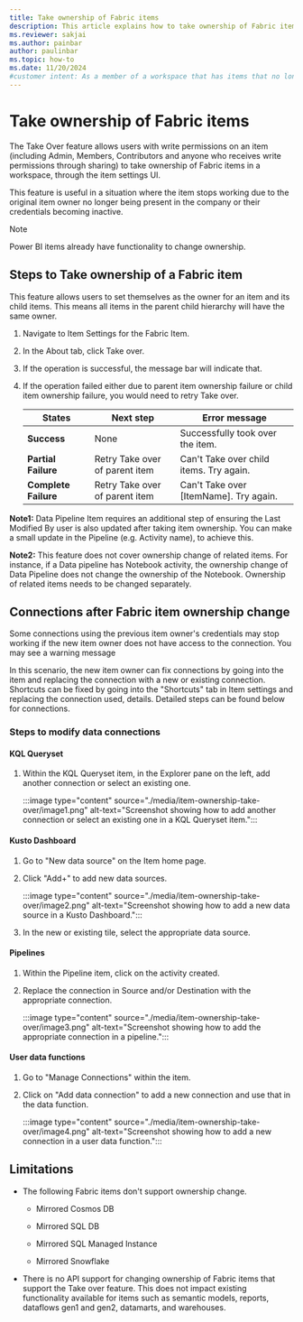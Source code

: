 ```yaml
---
title: Take ownership of Fabric items
description: This article explains how to take ownership of Fabric items when current owner credentials are no longer valid or accessible.
ms.reviewer: sakjai
ms.author: painbar
author: paulinbar
ms.topic: how-to
ms.date: 11/20/2024
#customer intent: As a member of a workspace that has items that no longer work correctly because the current owner has left the organization, I want to know how to take over ownership of such items and make other changes to get the items working again.
---
```

# Take ownership of Fabric items

The Take Over feature allows users with write permissions on an item (including Admin, Members, Contributors and anyone who receives write permissions through sharing) to take ownership of Fabric items in a workspace, through the item settings UI. 

This feature is useful in a situation where the item stops working due to the original item owner no longer being present in the company or their credentials becoming inactive.

> [!NOTE]
> Power BI items already have functionality to change ownership.

## Steps to Take ownership of a Fabric item

This feature allows users to set themselves as the owner for an item and its child items. This means all items in the parent child hierarchy will have the same owner.

1. Navigate to Item Settings for the Fabric Item. 
1. In the About tab, click Take over.
1. If the operation is successful, the message bar will indicate that.
1. If the operation failed either due to parent item ownership failure or child item ownership failure, you would need to retry Take over. 

   | **States** | **Next step** | **Error message** |
   |---|---|---|
   | **Success** | None | Successfully took over the item. |
   | **Partial Failure** | Retry Take over of parent item | Can't Take over child items. Try again. |
   | **Complete Failure** | Retry Take over of parent item | Can't Take over [ItemName]. Try again. |

**Note1:** Data Pipeline Item requires an additional step of ensuring the Last Modified By user is also updated after taking item ownership. You can make a small update in the Pipeline (e.g. Activity name), to achieve this.<br>

**Note2:** This feature does not cover ownership change of related items. For instance, if a Data pipeline has Notebook activity, the ownership change of Data Pipeline does not change the ownership of the Notebook. Ownership of related items needs to be changed separately.

## Connections after Fabric item ownership change

Some connections using the previous item owner's credentials may stop working if the new item owner does not have access to the connection. You may see a warning message 

In this scenario, the new item owner can fix connections by going into the item and replacing the connection with a new or existing connection. Shortcuts can be fixed by going into the "Shortcuts" tab in Item settings and replacing the connection used, details. Detailed steps can be found below for connections.

### Steps to modify data connections

#### KQL Queryset

1. Within the KQL Queryset item, in the Explorer pane on the left, add another connection or select an existing one.

   :::image type="content" source="./media/item-ownership-take-over/image1.png" alt-text="Screenshot showing how to add another connection or select an existing one in a KQL Queryset item.":::

#### Kusto Dashboard

1. Go to "New data source" on the Item home page.
1. Click "Add+" to add new data sources.

   :::image type="content" source="./media/item-ownership-take-over/image2.png" alt-text="Screenshot showing how to add a new data source in a Kusto Dashboard.":::

1. In the new or existing tile, select the appropriate data source.<br>

#### Pipelines

1. Within the Pipeline item, click on the activity created.
1. Replace the connection in Source and/or Destination with the appropriate connection.

   :::image type="content" source="./media/item-ownership-take-over/image3.png" alt-text="Screenshot showing how to add the appropriate connection in a pipeline.":::

#### User data functions

1. Go to "Manage Connections" within the item.
1. Click on "Add data connection" to add a new connection and use that in the data function.

   :::image type="content" source="./media/item-ownership-take-over/image4.png" alt-text="Screenshot showing how to add a new connection in a user data function.":::

## Limitations

* The following Fabric items don't support ownership change.

  * Mirrored Cosmos DB

  * Mirrored SQL DB

  * Mirrored SQL Managed Instance

  * Mirrored Snowflake 

* There is no API support for changing ownership of Fabric items that support the Take over feature. This does not impact existing functionality available for items such as semantic models, reports, dataflows gen1 and gen2, datamarts, and warehouses.